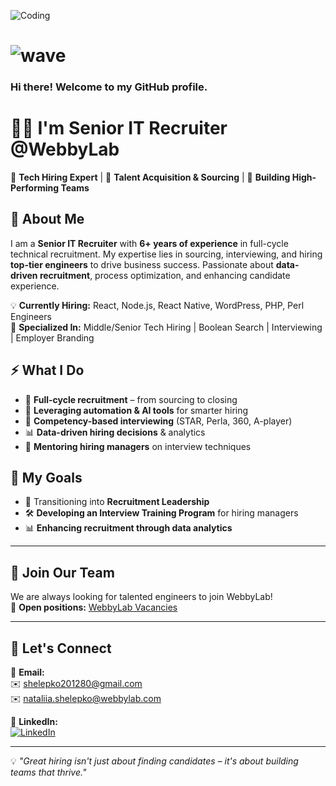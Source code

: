 ![Coding](https://media.giphy.com/media/13HgwGsXF0aiGY/giphy.gif)



# ![wave](https://media.giphy.com/media/hvRJCLFzcasrR4ia7z/giphy.gif)  
### Hi there! Welcome to my GitHub profile.  

# 👩‍💼 I'm Senior IT Recruiter @WebbyLab  

🚀 **Tech Hiring Expert** | 🎯 **Talent Acquisition & Sourcing** | 🤝 **Building High-Performing Teams**  

## 📌 About Me  

I am a **Senior IT Recruiter** with **6+ years of experience** in full-cycle technical recruitment. My expertise lies in sourcing, interviewing, and hiring **top-tier engineers** to drive business success. Passionate about **data-driven recruitment**, process optimization, and enhancing candidate experience.  

💡 **Currently Hiring:** React, Node.js, React Native, WordPress, PHP, Perl Engineers  
🔎 **Specialized In:** Middle/Senior Tech Hiring | Boolean Search | Interviewing | Employer Branding  

## ⚡ What I Do  

- 🎯 **Full-cycle recruitment** – from sourcing to closing  
- 🤖 **Leveraging automation & AI tools** for smarter hiring  
- 🧠 **Competency-based interviewing** (STAR, Perla, 360, A-player)  
- 📊 **Data-driven hiring decisions** & analytics  
- 👥 **Mentoring hiring managers** on interview techniques  

## 🎯 My Goals  

- 📌 Transitioning into **Recruitment Leadership**  
- 🛠️ **Developing an Interview Training Program** for hiring managers   
- 📊 **Enhancing recruitment through data analytics**  

---

## 🚀 Join Our Team  

We are always looking for talented engineers to join WebbyLab!  
📢 **Open positions:** [WebbyLab Vacancies](https://webbylab.com/vacancies/)  


---

## 🤝 Let's Connect  

📩 **Email:**  
✉️ [shelepko201280@gmail.com](mailto:shelepko201280@gmail.com)  
✉️ [nataliia.shelepko@webbylab.com](mailto:nataliia.shelepko@webbylab.com)  

🔗 **LinkedIn:**  
[![LinkedIn](https://img.shields.io/badge/LinkedIn-blue?style=flat&logo=linkedin)](https://www.linkedin.com/in/nataliia-shelepko-recruiter/)  

---

💡 _"Great hiring isn't just about finding candidates – it's about building teams that thrive."_  
